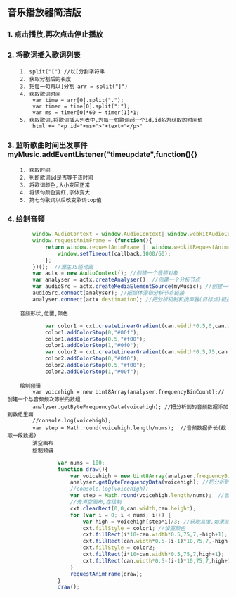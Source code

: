 ## 音乐播放器简洁版

### 1. 点击播放,再次点击停止播放
### 2. 将歌词插入歌词列表
        1. split("[") //以[分割字符串  
        2. 获取分割后的长度  
        3. 把每一句再以]分割 arr = split("]")  
        4. 获取歌词时间  
            var time = arr[0].split(".");  
            var timer = time[0].split(":");  
            var ms = timer[0]*60 + timer[1]*1;  
        5. 获取歌词,将歌词插入列表中,为每一句歌词起一个id,id名为获取的时间值  
            html += "<p id="+ms+">"+text+"</p>"  
### 3. 监听歌曲时间出发事件  myMusic.addEventListener("timeupdate",function(){}
        1. 获取时间  
        2. 判断歌词id是否等于该时间  
        3. 将歌词颜色,大小变回正常  
        4. 将该句颜色变红,字体变大  
        5. 第七句歌词以后改变歌词top值  
### 4. 绘制音频
```js
        window.AudioContext = window.AudioContext||window.webkitAudioContext||window.mozAudioContext;  //H5音频对象
        window.requestAnimFrame = (function(){
            return window.requestAnimFrame || window.webkitRequestAnimationFrame || window.mozRequestAnimationFrame ||function( callback ){
                window.setTimeout(callback,1000/60);
            };
        })();  //源生JS经动画
        var actx = new AudioContext(); //创建一个音频对象
        var analyser = actx.createAnalyser(); //创建一个分析节点
        var audioSrc = actx.createMediaElementSource(myMusic); //创建一个媒体源节点
        audioSrc.connect(analyser); //把媒体源和分析节点链接
        analyser.connect(actx.destination); //把分析机制和扬声器(目标点)链接起来
```
        音频形状,位置,颜色
```js
            var color1 = cxt.createLinearGradient(can.width*0.5,0,can.width*0.5,75);
            color1.addColorStop(0,"#00f");
            color1.addColorStop(0.5,"#f00");
            color1.addColorStop(1,"#0f0");
            var color2 = cxt.createLinearGradient(can.width*0.5,75,can.width*0.5,150);
            color2.addColorStop(0,"#0f0");
            color2.addColorStop(0.5,"#f00");
            color2.addColorStop(1,"#00f");
```
        绘制频谱
            var voicehigh = new Uint8Array(analyser.frequencyBinCount);//创建一个与音频频次等长的数组  
            analyser.getByteFrequencyData(voicehigh); //把分析到的音频数据添加到数组里面  
            //console.log(voicehigh);  
            var step = Math.round(voicehigh.length/nums);  //音频数据步长(截取一段数据)  
            清空画布  
            绘制频谱  
```js
                var nums = 100;
                function draw(){
                    var voicehigh = new Uint8Array(analyser.frequencyBinCount);//创建一个与音频频次等长的数组
                    analyser.getByteFrequencyData(voicehigh); //把分析到的音频数据添加到数组里面
                    //console.log(voicehigh);
                    var step = Math.round(voicehigh.length/nums);  //音频数据步长(截取一段数据)
                    //先清空画布,在绘制
                    cxt.clearRect(0,0,can.width,can.height);
                    for (var i = 0; i < nums; i++) {
                        var high = voicehigh[step*i]/3; //获取高度,如果高度太大,可除以一个数缩小
                        cxt.fillStyle = color1; //设置颜色
                        cxt.fillRect(i*10+can.width*0.5,75,7,-high+1);
                        cxt.fillRect(can.width*0.5-(i-1)*10,75,7,-high+1);
                        cxt.fillStyle = color2;
                        cxt.fillRect(i*10+can.width*0.5,75,7,high+1);
                        cxt.fillRect(can.width*0.5-(i-1)*10,75,7,high+1);
                    }
                    requestAnimFrame(draw);
                }
                draw();
```

